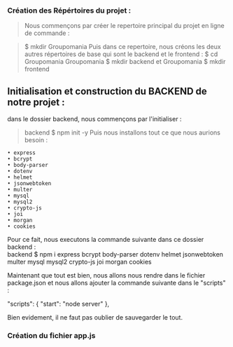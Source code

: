 ### Création des Répértoires du projet :
> Nous commençons par créer le repertoire principal du projet en ligne de commande :

>$ mkdir Groupomania
Puis dans ce repertoire, nous créons les deux autres répertoires de base qui sont le backend et le frontend :
>$ cd Groupomania
>Groupomania $ mkdir backend
et
>Groupomania $ mkdir frontend

## Initialisation et construction du BACKEND de notre projet :
dans le dossier backend, nous commençons par l'initialiser :
>backend $   npm init -y
Puis nous installons tout ce que nous aurions besoin :
>
    • express
    • bcrypt
    • body-parser
    • dotenv
    • helmet
    • jsonwebtoken
    • multer
    • mysql
    • mysql2
    • crypto-js
    • joi
    • morgan
    • cookies    

Pour ce fait, nous executons la commande suivante dans ce dossier backend :    
backend $   npm i express bcrypt body-parser dotenv helmet jsonwebtoken multer mysql mysql2 crypto-js joi morgan cookies 

Maintenant que tout est bien, nous allons nous rendre dans le fichier package.json et nous allons ajouter la commande suivante dans le "scripts" :

"scripts": {
    "start": "node server"
  },

Bien evidement, il ne faut pas oublier de sauvegarder le tout.

### Création du fichier app.js


